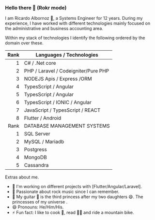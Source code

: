 ### Hello there 👋 (Rokr mode)

I am Ricardo Albornoz 💙, a Systems Engineer for 12 years. During my experience, I have worked with different technologies mainly focused on the administrative and business accounting area.

Within my stack of technologies I identify the following ordered by the domain over these.

| Rank|       Languages / Technologies       |
|----:|--------------------------------------|
|    1| C# / .Net core                       |
|    2| PHP / Laravel / Codeigniter/Pure PHP |
|    3| NODEJS Apis  / Express /ORM          |           
|    4| TypesScript  / Angular               |
|    5| TypesScript  / Angular               |
|    6| TypesScript  / IONIC / Angular       |
|    7| JavaScript   / TypesScript / REACT   |           
|    8| Flutter      / Android               |
| Rank|       DATABASE MANAGEMENT SYSTEMS    |
|    1| SQL Server                           |
|    2| MySQL / Mariadb                      |
|    3| Postgress                            |
|    4| MongoDB                              |
|    5| Cassandra                            |

Extras about me.
- 🔭 I'm working on different projects with [Flutter/Angular/Laravel].
- 🌱 Passionate about rock music since I can remember.
- 🎸 My guitar 🎸 is the third princess after my two daughters 😄. The princesses of my universe .
- 😄 Pronouns: He/Him/His.
- ⚡ Fun fact: I like to cook 🥘, read 🕺🏻 and ride a mountain bike.

<!--
**seniorit/aboutme** is a ✨ _particular_ ✨ repository because its `README.md` (this file) appears on your GitHub profile.

Here are some ideas to get you started:

- 🔭 I'm currently working on ...
- 👯 I'm looking to collaborate on ...
- 🤔 I'm looking for help with ...
- 💬 Ask me about ...
- 📫 How to reach me: ...
- 😄 Pronouns: ...
- ⚡ Fun fact: ...
-->
